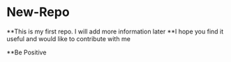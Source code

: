 # New-Repo
**This is my first repo. I will add more information later
**I hope you find it useful and would like to contribute with me



**Be Positive


